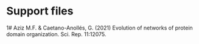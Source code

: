 # Support files
1# Aziz M.F. & Caetano-Anollés, G. (2021) Evolution of networks of protein domain organization. Sci. Rep. 11:12075.

